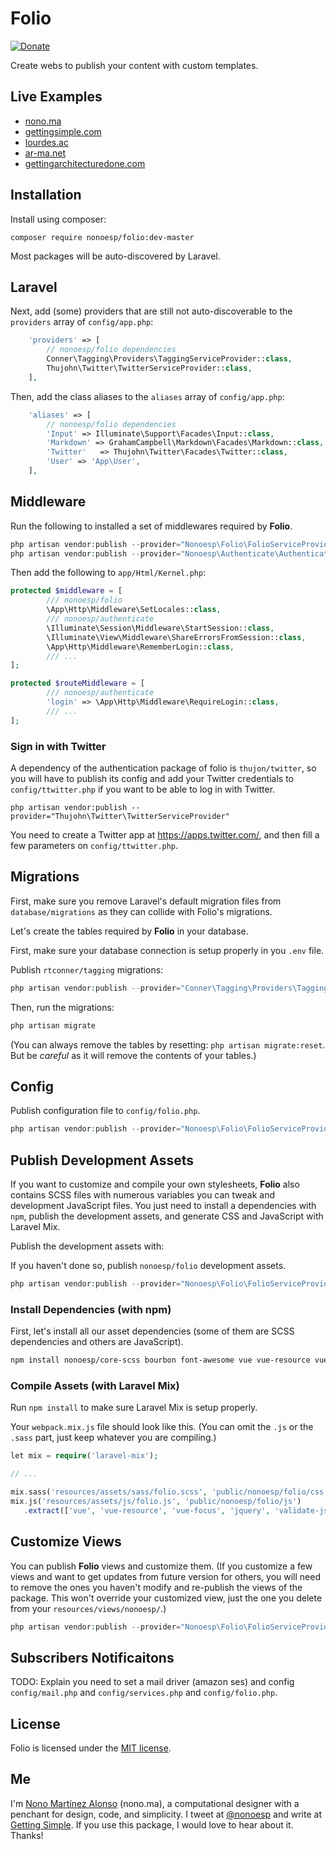 # Folio

[![Donate](https://img.shields.io/badge/donate-paypal-blue.svg)](https://www.paypal.me/nonoesp)

Create webs to publish your content with custom templates.

## Live Examples

- [nono.ma](http://nono.ma)
- [gettingsimple.com](http://gettingsimple.com)
- [lourdes.ac](http://lourdes.ac)
- [ar-ma.net](http://ar-ma.net/blog)
- [gettingarchitecturedone.com](http://gettingarchitecturedone.com/writing)

## Installation

Install using composer:

```
composer require nonoesp/folio:dev-master
```

Most packages will be auto-discovered by Laravel.

## Laravel

Next, add (some) providers that are still not auto-discoverable to the `providers` array of `config/app.php`:

```php
    'providers' => [
        // nonoesp/folio dependencies
        Conner\Tagging\Providers\TaggingServiceProvider::class,
        Thujohn\Twitter\TwitterServiceProvider::class,
    ],
```

Then, add the class aliases to the `aliases` array of `config/app.php`:

```php
    'aliases' => [
        // nonoesp/folio dependencies
        'Input' => Illuminate\Support\Facades\Input::class,
        'Markdown' => GrahamCampbell\Markdown\Facades\Markdown::class,
        'Twitter'   => Thujohn\Twitter\Facades\Twitter::class,
        'User' => 'App\User',		
    ],
```

## Middleware

Run the following to installed a set of middlewares required by **Folio**.

```php
php artisan vendor:publish --provider="Nonoesp\Folio\FolioServiceProvider" --tag=middleware
php artisan vendor:publish --provider="Nonoesp\Authenticate\AuthenticateServiceProvider" --tag=middleware
```

Then add the following to `app/Html/Kernel.php`:

```php
protected $middleware = [
        /// nonoesp/folio
        \App\Http\Middleware\SetLocales::class,
        /// nonoesp/authenticate
        \Illuminate\Session\Middleware\StartSession::class,
        \Illuminate\View\Middleware\ShareErrorsFromSession::class,			
        \App\Http\Middleware\RememberLogin::class,        
        /// ...
];

protected $routeMiddleware = [
        /// nonoesp/authenticate
        'login' => \App\Http\Middleware\RequireLogin::class,
        /// ...
];
```

### Sign in with Twitter

A dependency of the authentication package of folio is `thujon/twitter`, so you will have to publish its config and add your Twitter credentials to `config/ttwitter.php` if you want to be able to log in with Twitter.

```
php artisan vendor:publish --provider="Thujohn\Twitter\TwitterServiceProvider"
```

You need to create a Twitter app at <https://apps.twitter.com/>, and then fill a few parameters on `config/ttwitter.php`.

## Migrations

First, make sure you remove Laravel's default migration files from `database/migrations` as they can collide
with Folio's migrations.

Let's create the tables required by **Folio** in your database.

First, make sure your database connection is setup properly in you `.env` file.

Publish `rtconner/tagging` migrations:

```php
php artisan vendor:publish --provider="Conner\Tagging\Providers\TaggingServiceProvider"
```

Then, run the migrations:

```php
php artisan migrate
```

(You can always remove the tables by resetting: `php artisan migrate:reset`.
	But be *careful* as it will remove the contents of your tables.)

## Config

Publish configuration file to `config/folio.php`.

```php
php artisan vendor:publish --provider="Nonoesp\Folio\FolioServiceProvider" --tag=config
```

<!--

## Publish Assets

**Folio** ships with compiled CSS and JS assets, in case you want to use it as is,
they can be published as follows:

```php
php artisan vendor:publish --provider="Nonoesp\Folio\FolioServiceProvider" --tag=assets
```

-->

## Publish Development Assets

If you want to customize and compile your own stylesheets,
**Folio** also contains SCSS files with numerous variables
you can tweak and development JavaScript files.
You just need to install a dependencies with `npm`,
publish the development assets,
and generate CSS and JavaScript with Laravel Mix.

Publish the development assets with:

If you haven't done so, publish `nonoesp/folio` development assets.

```php
php artisan vendor:publish --provider="Nonoesp\Folio\FolioServiceProvider" --tag=dev-assets
```

### Install Dependencies (with npm)

First, let's install all our asset dependencies (some of them are SCSS dependencies and others are JavaScript).

```bash
npm install nonoesp/core-scss bourbon font-awesome vue vue-resource vue-focus lodash jquery validate-js
```

### Compile Assets (with Laravel Mix)

Run `npm install` to make sure Laravel Mix is setup properly.

Your `webpack.mix.js` file should look like this.
(You can omit the `.js` or the `.sass` part, just keep whatever you are compiling.)

```php
let mix = require('laravel-mix');

// ...

mix.sass('resources/assets/sass/folio.scss', 'public/nonoesp/folio/css');
mix.js('resources/assets/js/folio.js', 'public/nonoesp/folio/js')
   .extract(['vue', 'vue-resource', 'vue-focus', 'jquery', 'validate-js', 'lodash', 'axios']);

```

## Customize Views

You can publish **Folio** views and customize them. (If you customize a few views and want to get updates from future version for others, you will need to remove the ones you haven't modify and re-publish the views of the package. This won't override your customized view, just the one you delete from your `resources/views/nonoesp/`.)

```php
php artisan vendor:publish --provider="Nonoesp\Folio\FolioServiceProvider" --tag=views
```

## Subscribers Notificaitons

TODO: Explain you need to set a mail driver (amazon ses) and config `config/mail.php` and `config/services.php` and `config/folio.php`.

## License

Folio is licensed under the [MIT license](http://opensource.org/licenses/MIT).

## Me

I'm [Nono Martínez Alonso](http://nono.ma) (nono.ma), a computational designer with a penchant for design, code, and simplicity. I tweet at [@nonoesp](http://www.twitter.com/nonoesp) and write at [Getting Simple](http://gettingsimple.com/). If you use this package, I would love to hear about it. Thanks!
